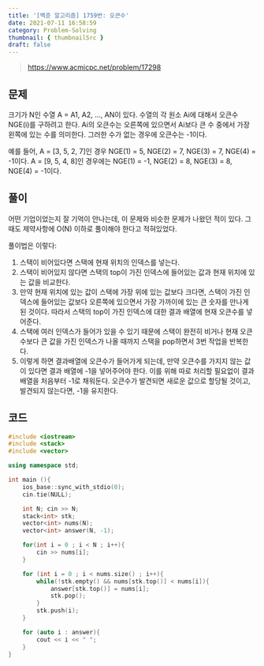 ```yaml
---
title: '[백준 알고리즘] 1759번: 오큰수'
date: 2021-07-11 16:58:59
category: Problem-Solving
thumbnail: { thumbnailSrc }
draft: false
---
```


> https://www.acmicpc.net/problem/17298

## 문제

크기가 N인 수열 A = A1, A2, ..., AN이 있다. 수열의 각 원소 Ai에 대해서 오큰수 NGE(i)를 구하려고 한다. Ai의 오큰수는 오른쪽에 있으면서 Ai보다 큰 수 중에서 가장 왼쪽에 있는 수를 의미한다. 그러한 수가 없는 경우에 오큰수는 -1이다.

예를 들어, A = [3, 5, 2, 7]인 경우 NGE(1) = 5, NGE(2) = 7, NGE(3) = 7, NGE(4) = -1이다. A = [9, 5, 4, 8]인 경우에는 NGE(1) = -1, NGE(2) = 8, NGE(3) = 8, NGE(4) = -1이다.

## 풀이

어떤 기업이었는지 잘 기억이 안나는데, 이 문제와 비슷한 문제가 나왔던 적이 있다. 그때도 제약사항에 O(N) 이하로 풀이해야 한다고 적혀있었다.

풀이법은 이렇다:

1. 스택이 비어있다면 스택에 현재 위치의 인덱스를 넣는다.
2. 스택이 비어있지 않다면 스택의 top이 가진 인덱스에 들어있는 값과 현재 위치에 있는 값을 비교한다.
3. 만약 현재 위치에 있는 값이 스택에 가장 위에 있는 값보다 크다면, 스택이 가진 인덱스에 들어있는 값보다 오른쪽에 있으면서 가장 가까이에 있는 큰 숫자를 만나게 된 것이다. 따라서 스택의 top이 가진 인덱스에 대한 결과 배열에 현재 오큰수를 넣어준다.
4. 스택에 여러 인덱스가 들어가 있을 수 있기 때문에 스택이 완전히 비거나 현재 오큰수보다 큰 값을 가진 인덱스가 나올 때까지 스택을 pop하면서 3번 작업을 반복한다.
5. 이렇게 하면 결과배열에 오큰수가 들어가게 되는데, 만약 오큰수를 가지지 않는 값이 있다면 결과 배열에 -1을 넣어주어야 한다. 이를 위해 따로 처리할 필요없이 결과배열을 처음부터 -1로 채워둔다. 오큰수가 발견되면 새로운 값으로 할당될 것이고, 발견되지 않는다면, -1을 유지한다.

## 코드

```cpp
#include <iostream>
#include <stack>
#include <vector>

using namespace std;

int main (){
    ios_base::sync_with_stdio(0);
    cin.tie(NULL);

    int N; cin >> N;
    stack<int> stk;
    vector<int> nums(N);
    vector<int> answer(N, -1);

    for(int i = 0 ; i < N ; i++){
        cin >> nums[i];
    }

    for (int i = 0 ; i < nums.size() ; i++){
        while(!stk.empty() && nums[stk.top()] < nums[i]){
            answer[stk.top()] = nums[i];
            stk.pop();
        }
        stk.push(i);
    }

    for (auto i : answer){
        cout << i << " ";
    }
}

```
